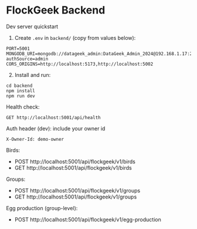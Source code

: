 # FlockGeek Backend

Dev server quickstart

1) Create `.env` in `backend/` (copy from values below):
```
PORT=5001
MONGODB_URI=mongodb://datageek_admin:DataGeek_Admin_2024@192.168.1.17:27018/datageek?authSource=admin
CORS_ORIGINS=http://localhost:5173,http://localhost:5002
```

2) Install and run:
```
cd backend
npm install
npm run dev
```

Health check:
```
GET http://localhost:5001/api/health
```

Auth header (dev): include your owner id
```
X-Owner-Id: demo-owner
```

Birds:
- POST http://localhost:5001/api/flockgeek/v1/birds
- GET http://localhost:5001/api/flockgeek/v1/birds

Groups:
- POST http://localhost:5001/api/flockgeek/v1/groups
- GET http://localhost:5001/api/flockgeek/v1/groups

Egg production (group-level):
- POST http://localhost:5001/api/flockgeek/v1/egg-production
